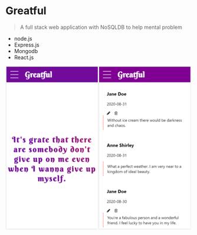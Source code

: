 # Greatful
> A full stack web application with NoSQLDB to help mental problem
- node.js
- Express.js
- Mongodb
- React.js

[![screenshot](screenshot.png)](#)